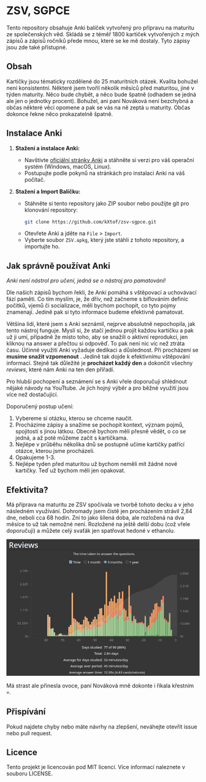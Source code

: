 # ZSV, SGPCE

Tento repository obsahuje Anki balíček vytvořený pro přípravu na maturitu ze společenských věd. Skládá se z téměř 1800 kartiček vytvořených z mých zápisů a zápisů ročníků přede mnou, které se ke mě dostaly. Tyto zápisy jsou zde také přístupné.

## Obsah

Kartičky jsou tématicky rozdělené do 25 maturitních otázek. Kvalita bohužel není konsistentní. Některé jsem tvořil několik měsíců před maturitou, jiné v týden maturity. Něco bude chybět, a něco bude špatně (odhadem se jedná ale jen o jednotky procent). Bohužel, ani paní Nováková není bezchybná a občas některé věci opomene a pak se vás na ně zeptá u maturity. Občas dokonce řekne něco prokazatelně špatně.

## Instalace Anki

1. **Stažení  a instalace Anki:**
   - Navštivte [oficiální stránky Anki](https://apps.ankiweb.net) a stáhněte si verzi pro váš operační systém (Windows, macOS, Linux).
   - Postupujte podle pokynů na stránkách pro instalaci Anki na váš počítač.

2. **Stažení a Import Balíčku:**
   - Stáhněte si tento repository jako ZIP soubor nebo použijte git pro klonování repository:
     ```bash
     git clone https://github.com/kXtof/zsv-sgpce.git
     ```
   - Otevřete Anki a jděte na `File` > `Import`.
   - Vyberte soubor `ZSV.apkg`, který jste stáhli z tohoto repository, a importujte ho.

## Jak správně používat Anki

*Anki není nástrol pro učení, jedná se o nástroj pro pamatování!* 

Dle našich zápisů bychom řekli, že Anki pomáhá s vštěpovací a uchovávací fází paměti. Co tím myslím, je, že dřív, než začneme s biflováním definic počitků, vjemů či socializace, měli bychom pochopit, co tyto pojmy znamenají. Jedině pak si tyto informace budeme efektivně pamatovat.

Většina lidí, které jsem s Anki seznámil, nejprve absolutně nepochopila, jak tento nástroj funguje. Myslí si, že stačí jednou projít každou kartičku a pak už ji umí, případně že místo toho, aby se snažili o aktivní reprodukci, jen kliknou na answer a přečtou si odpověď. To pak není nic víc než ztráta času. 
Účinné využití Anki vyžaduje dedikaci a důslednost. Při procházení se **musíme snažit vzpomenout** . Jedině tak dojde k efektivnímu vštěpování informací. Stejně tak důležité je **procházet každý den** a dokončit všechny *reviews*, které nám Anki na ten den přiřadí.

Pro hlubší pochopení a seznámení se s Anki vřele doporučuji shlédnout nějaké návody na YouTtube. Je jich hojný výběr a pro běžné využití jsou více než dostačující.

Doporučený postup učení:

 1. Vybereme si otázku, kterou se chceme naučit.
 2. Procházíme zápisy a snažíme se pochopit kontext, význam pojmů, spojitosti s jinou látkou. Obecně bychom měli přesně vědět, o co se jedná, a až poté můžeme začít s kartičkama.
 3. Nejlépe v průběhu několika dnů se postupně učíme kartičky patřící otázce, kterou jsme procházeli.
 4. Opakujeme 1-3.
 5. Nejlépe tyden před maturitou už bychom neměli mít žádné nové kartičky. Teď už bychom měli jen opakovat.

## Efektivita?

Má příprava na maturitu ze ZSV spočívala ve tvorbě tohoto decku a v jeho následném využívání. Dohromady jsem čistě jen procházením strávil 2,84 dne, neboli cca 68 hodin. Zní to jako šílená doba, ale rozložená na dva měsíce to už tak nemožné není. Rozložené na ještě delší dobu (což vřele doporučuji) a můžete celý svaťák jen spatřovat hedoné v ethanolu.

![Má statistika](img/usage.png)

Má strast ale přinesla ovoce, paní Nováková mně dokonte i říkala křestním 💀.

## Přispívání

Pokud najdete chyby nebo máte návrhy na zlepšení, neváhejte otevřít issue nebo pull request.

## Licence

Tento projekt je licencován pod MIT licencí. Více informací naleznete v souboru LICENSE.

